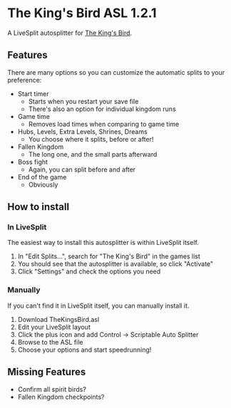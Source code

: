 # The King's Bird ASL 1.2.1
A LiveSplit autosplitter for [The King's Bird](http://serenityforge.com/games/thekingsbird).

## Features
There are many options so you can customize the automatic splits to your preference:
 * Start timer
   * Starts when you restart your save file
   * There's also an option for individual kingdom runs
 * Game time
   * Removes load times when comparing to game time
 * Hubs, Levels, Extra Levels, Shrines, Dreams
   * You choose where it splits, before or after!
 * Fallen Kingdom
   * The long one, and the small parts afterward
 * Boss fight
   * Again, you can split before and after
 * End of the game
   * Obviously

## How to install
### In LiveSplit
The easiest way to install this autosplitter is within LiveSplit itself.
 1. In "Edit Splits...", search for "The King's Bird" in the games list
 2. You should see that the autosplitter is available, so click "Activate"
 3. Click "Settings" and check the options you need
### Manually
If you can't find it in LiveSplit itself, you can manually install it.
 1. Download TheKingsBird.asl
 2. Edit your LiveSplit layout
 3. Click the plus icon and add Control -> Scriptable Auto Splitter
 4. Browse to the ASL file
 5. Choose your options and start speedrunning!

## Missing Features
 * Confirm all spirit birds?
 * Fallen Kingdom checkpoints?
